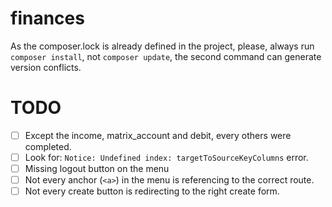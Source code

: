 # finances

As the composer.lock is already defined in the project, please, always run ``composer install``, not ``composer update``, the second command can generate version conflicts.

TODO
==

- [ ] Except the income, matrix_account and debit, every others were completed.
- [ ] Look for: `Notice: Undefined index: targetToSourceKeyColumns` error.
- [ ] Missing logout button on the menu
- [ ] Not every anchor (`<a>`) in the menu is referencing to the correct route.
- [ ] Not every create button is redirecting to the right create form.
